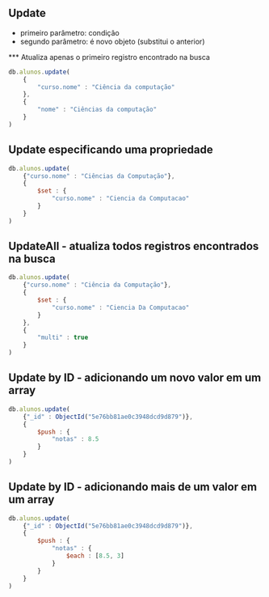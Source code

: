 ## Update

- primeiro parâmetro: condição
- segundo parâmetro: é novo objeto (substitui o anterior)

*** Atualiza apenas o primeiro registro encontrado na busca

```javascript
db.alunos.update(
    {
        "curso.nome" : "Ciência da computação"
    },
    {
        "nome" : "Ciências da computação"
    }
)
```

## Update especificando uma propriedade

```javascript
db.alunos.update(
    {"curso.nome" : "Ciências da Computação"},
    {
        $set : {
            "curso.nome" : "Ciencia da Computacao"
        }
    }
)
```

## UpdateAll - atualiza todos registros encontrados na busca

```javascript
db.alunos.update(
    {"curso.nome" : "Ciência da Computação"},
    {
        $set : {
            "curso.nome" : "Ciencia Da Computacao"
        }
    },
    {
        "multi" : true
    }
)
```

## Update by ID - adicionando um novo valor em um array

```javascript
db.alunos.update(
    {"_id" : ObjectId("5e76bb81ae0c3948dcd9d879")},
    {
        $push : {
            "notas" : 8.5
        }
    }
)
```

## Update by ID - adicionando mais de um valor em um array

```javascript
db.alunos.update(
    {"_id" : ObjectId("5e76bb81ae0c3948dcd9d879")},
    {
        $push : {
            "notas" : {
                $each : [8.5, 3]
            }
        }
    }
)
```
